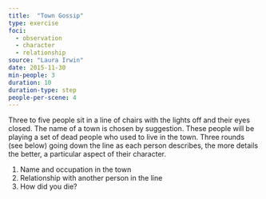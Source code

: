 ```yaml
---
title:  "Town Gossip"
type: exercise
foci:
  - observation
  - character
  - relationship
source: "Laura Irwin"
date: 2015-11-30
min-people: 3
duration: 10
duration-type: step
people-per-scene: 4
---
```

Three to five people sit in a line of chairs with the lights off and their eyes closed.
The name of a town is chosen by suggestion.
These people will be playing a set of dead people who used to live in the town.
Three rounds (see below) going down the line as each person describes, the more details the better, a particular aspect of their character.

1. Name and occupation in the town
2. Relationship with another person in the line
3. How did you die?
